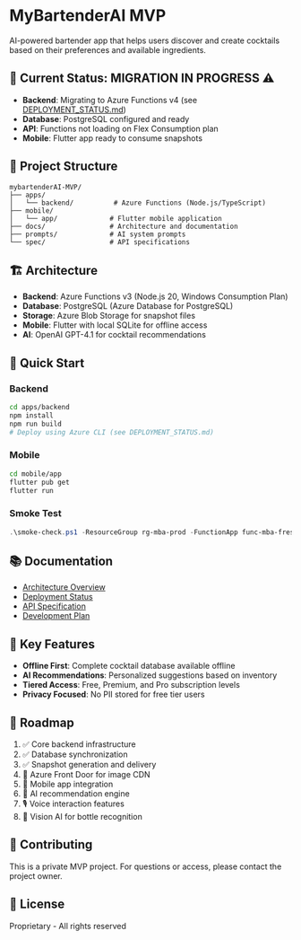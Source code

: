 # MyBartenderAI MVP

AI-powered bartender app that helps users discover and create cocktails based on their preferences and available ingredients.

## 🚀 Current Status: MIGRATION IN PROGRESS ⚠️

- **Backend**: Migrating to Azure Functions v4 (see [DEPLOYMENT_STATUS.md](docs/DEPLOYMENT_STATUS.md))
- **Database**: PostgreSQL configured and ready
- **API**: Functions not loading on Flex Consumption plan
- **Mobile**: Flutter app ready to consume snapshots

## 📁 Project Structure

```
mybartenderAI-MVP/
├── apps/
│   └── backend/          # Azure Functions (Node.js/TypeScript)
├── mobile/
│   └── app/             # Flutter mobile application
├── docs/                # Architecture and documentation
├── prompts/             # AI system prompts
└── spec/                # API specifications
```

## 🏗️ Architecture

- **Backend**: Azure Functions v3 (Node.js 20, Windows Consumption Plan)
- **Database**: PostgreSQL (Azure Database for PostgreSQL)
- **Storage**: Azure Blob Storage for snapshot files
- **Mobile**: Flutter with local SQLite for offline access
- **AI**: OpenAI GPT-4.1 for cocktail recommendations

## 🔧 Quick Start

### Backend
```bash
cd apps/backend
npm install
npm run build
# Deploy using Azure CLI (see DEPLOYMENT_STATUS.md)
```

### Mobile
```bash
cd mobile/app
flutter pub get
flutter run
```

### Smoke Test
```powershell
.\smoke-check.ps1 -ResourceGroup rg-mba-prod -FunctionApp func-mba-fresh
```

## 📚 Documentation

- [Architecture Overview](docs/ARCHITECTURE.md)
- [Deployment Status](apps/backend/DEPLOYMENT_STATUS.md)
- [API Specification](spec/openapi.yaml)
- [Development Plan](docs/PLAN.md)

## 🎯 Key Features

- **Offline First**: Complete cocktail database available offline
- **AI Recommendations**: Personalized suggestions based on inventory
- **Tiered Access**: Free, Premium, and Pro subscription levels
- **Privacy Focused**: No PII stored for free tier users

## 🔮 Roadmap

1. ✅ Core backend infrastructure
2. ✅ Database synchronization 
3. ✅ Snapshot generation and delivery
4. 🚧 Azure Front Door for image CDN
5. 📱 Mobile app integration
6. 🤖 AI recommendation engine
7. 🎙️ Voice interaction features
8. 📸 Vision AI for bottle recognition

## 🤝 Contributing

This is a private MVP project. For questions or access, please contact the project owner.

## 📄 License

Proprietary - All rights reserved